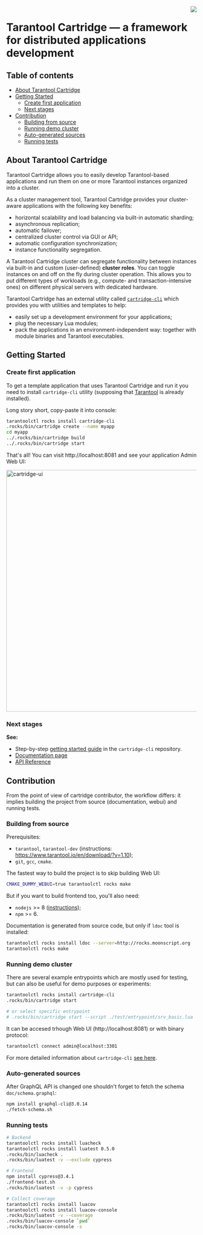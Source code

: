<a href="http://tarantool.org">
   <img src="https://avatars2.githubusercontent.com/u/2344919?v=2&s=250"
align="right">
</a>

# Tarantool Cartridge &mdash; a framework for distributed applications development

## Table of contents

* [About Tarantool Cartridge](#about-tarantool-cartridge)
* [Getting Started](#getting-started)
   * [Create first application](#create-first-application)
   * [Next stages](#next-stages)
* [Contribution](#contribution)
  * [Building from source](#building-from-source)
  * [Running demo cluster](#running-demo-cluster)
  * [Auto-generated sources](#auto-generated-sources)
  * [Running tests](#running-tests)

## About Tarantool Cartridge

Tarantool Cartridge allows you to easily develop Tarantool-based applications
and run them on one or more Tarantool instances organized into a cluster.

As a cluster management tool, Tarantool Cartridge provides your cluster-aware
applications with the following key benefits:

* horizontal scalability and load balancing via built-in automatic sharding;
* asynchronous replication;
* automatic failover;
* centralized cluster control via GUI or API;
* automatic configuration synchronization;
* instance functionality segregation.

A Tarantool Cartridge cluster can segregate functionality between instances via
built-in and custom (user-defined) **cluster roles**. You can toggle instances
on and off on the fly during cluster operation. This allows you to put
different types of workloads (e.g., compute- and transaction-intensive ones) on
different physical servers with dedicated hardware.

Tarantool Cartridge has an external utility called
[`cartridge-cli`](https://github.com/tarantool/cartridge-cli) which
provides you with utilities and templates to help:

* easily set up a development environment for your applications;
* plug the necessary Lua modules;
* pack the applications in an environment-independent way: together with
   module binaries and Tarantool executables.

## Getting Started

### Create first application

To get a template application that uses Tarantool Cartridge and run it
you need to install `cartridge-cli` utility (supposing that
[Tarantool](https://www.tarantool.io/en/download/) is already
installed).

Long story short, copy-paste it into console:

```sh
tarantoolctl rocks install cartridge-cli
.rocks/bin/cartridge create --name myapp
cd myapp
../.rocks/bin/cartridge build
../.rocks/bin/cartridge start
```

That's all! You can visit <a>http://localhost:8081</a> and
see your application Admin Web UI:

<img width="640" alt="cartridge-ui" src="https://user-images.githubusercontent.com/11336358/75786427-52820c00-5d76-11ea-93a4-309623bda70f.png">

### Next stages

**See:**

* Step-by-step
  [getting started guide](https://github.com/tarantool/cartridge-cli/blob/master/examples/getting-started-app/README.md)
  in the ``cartridge-cli`` repository.
* [Documentation page](https://www.tarantool.io/en/doc/2.2/book/cartridge/)
* [API Reference](https://www.tarantool.io/en/rocks/cartridge/1.0/)

## Contribution

From the point of view of cartridge contributor, the workflow differs:
it implies building the project from source (documentation, webui) and
running tests.

### Building from source

Prerequisites:

* ``tarantool``, ``tarantool-dev`` (instructions:
  <a>https://www.tarantool.io/en/download/?v=1.10</a>);
* ``git``, ``gcc``, ``cmake``.

The fastest way to build the project is to skip building Web UI:

```sh
CMAKE_DUMMY_WEBUI=true tarantoolctl rocks make
```

But if you want to build frontend too, you'll also need:

* ``nodejs`` >= 8 ([instructions](https://github.com/nodesource/distributions));
* ``npm`` >= 6.

Documentation is generated from source code, but only if `ldoc` tool is
installed:

```sh
tarantoolctl rocks install ldoc --server=http://rocks.moonscript.org
tarantoolctl rocks make
```

### Running demo cluster

There are several example entrypoints which are mostly used for testing,
but can also be useful for demo purposes or experiments:

```sh
tarantoolctl rocks install cartridge-cli
.rocks/bin/cartridge start

# or select specific entrypoint
# .rocks/bin/cartridge start --script ./test/entrypoint/srv_basic.lua
```

It can be accesed trhough Web UI (<a>http://localhost:8081</a>)
or with binary protocol:

```sh
tarantoolctl connect admin@localhost:3301
```

For more detailed information about `cartridge-cli`
[see here](https://github.com/tarantool/cartridge-cli#readme).

### Auto-generated sources

After GraphQL API is changed one shouldn't forget to fetch the schema
`doc/schema.graphql`:

```sh
npm install graphql-cli@3.0.14
./fetch-schema.sh
```

### Running tests

```sh
# Backend
tarantoolctl rocks install luacheck
tarantoolctl rocks install luatest 0.5.0
.rocks/bin/luacheck .
.rocks/bin/luatest -v --exclude cypress

# Frontend
npm install cypress@3.4.1
./frontend-test.sh
.rocks/bin/luatest -v -p cypress

# Collect coverage
tarantoolctl rocks install luacov
tarantoolctl rocks install luacov-console
.rocks/bin/luatest -v --coverage
.rocks/bin/luacov-console `pwd`
.rocks/bin/luacov-console -s
```
